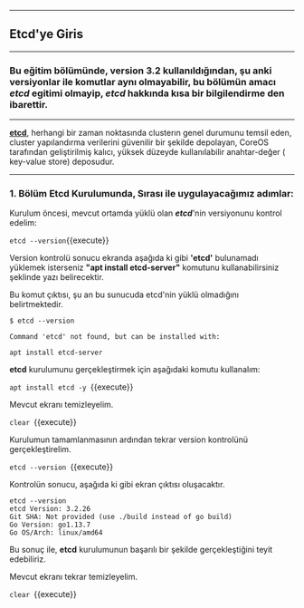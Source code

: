 ----------------------------------------------------------------------
## Etcd'ye Giris
----------------------------------------------------------------------
### Bu eğitim bölümünde, version 3.2 kullanıldığından, şu anki versiyonlar ile komutlar aynı olmayabilir, bu bölümün amacı ***etcd*** egitimi olmayip, ***etcd*** hakkında kısa bir bilgilendirme den ibarettir.

---

**[etcd](https://etcd.io/)**, herhangi bir zaman noktasında clusterın  genel durumunu temsil eden, cluster yapılandırma verilerini güvenilir bir şekilde depolayan, CoreOS tarafından geliştirilmiş kalıcı, yüksek düzeyde kullanılabilir anahtar-değer ( key-value store) deposudur.

---

### 1. Bölüm Etcd Kurulumunda, Sırası ile uygulayacağımız adımlar:

Kurulum öncesi, mevcut ortamda yüklü olan ***etcd***'nin versiyonunu kontrol edelim:


`etcd --version`{{execute}}

Version kontrolü sonucu ekranda aşağıda ki gibi **'etcd'** bulunamadı yüklemek isterseniz 
**"apt install etcd-server"** komutunu kullanabilirsiniz şeklinde yazı belirecektir.

Bu komut çıktısı, şu an bu sunucuda etcd'nin yüklü olmadığını belirtmektedir. 

```
$ etcd --version

Command 'etcd' not found, but can be installed with:

apt install etcd-server
```

**etcd** kurulumunu gerçekleştirmek için aşağıdaki komutu kullanalım:

`apt install etcd -y `{{execute}}

Mevcut ekranı temizleyelim.

`clear `{{execute}}

Kurulumun tamamlanmasının ardından tekrar version kontrolünü gerçekleştirelim.

`etcd --version `{{execute}}

Kontrolün sonucu, aşağıda ki gibi ekran çıktısı oluşacaktır.
```
etcd --version
etcd Version: 3.2.26
Git SHA: Not provided (use ./build instead of go build)
Go Version: go1.13.7
Go OS/Arch: linux/amd64
```

Bu sonuç ile, **etcd** kurulumunun başarılı bir şekilde gerçekleştiğini teyit edebiliriz.

Mevcut ekranı tekrar temizleyelim.

`clear `{{execute}}